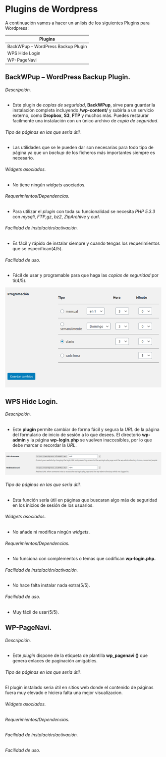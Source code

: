 # Plugins de Wordpress

A continuación vamos a hacer un anlisis de los siguientes Plugins para Wordpress:

| Plugins        |
|----------------|
| BackWPup – WordPress Backup Plugin           |
| WPS Hide Login |
| WP-PageNavi    |

## BackWPup – WordPress Backup Plugin.

###### Descripción.

* Este plugin de *copias de seguridad*, **BackWPup**, sirve para
guardar la instalación completa incluyendo **/wp-content/** y
subirla a un servicio externo, como **Dropbox**, **S3**, **FTP** y
muchos más. Puedes restaurar facilmente una instalación con un
único archivo de *copia de seguridad*.


###### Tipo de páginas en las que sería útil.

* Las utilidades que se le pueden dar son necesarias para todo tipo de página ya que un *backup* de los ficheros más importantes siempre es necesario.

###### Widgets asociados.

* No tiene ningún *widgets* asociados.

###### Requerimientos/Dependencias.

* Para utilizar el *plugin* con toda su funcionalidad se necesita *PHP 5.3.3* con *mysqli*, *FTP*,*gz*, *bz2*, *ZipArchive* y *curl*.

###### Facilidad de instalación/activación.

* Es fácil y rápido de instalar siempre y cuando tengas los requerimientos que se especifican(4/5).

###### Facilidad de uso.

* Fácil de usar y programable para que haga las *copias de seguridad* por ti(4/5).

![tarea](img/1.png)

## WPS Hide Login.

###### Descripción.

* Este **plugin** permite cambiar de forma fácil y segura la *URL* de la página del formulario de inicio de sesión a lo que desees. El directorio **wp-admin** y la página **wp-login.php** se vuelven inaccesibles, por lo que debe marcar o recordar la *URL*.

![login](img/2.png)

###### Tipo de páginas en las que sería útil.

* Esta función sería útil en páginas que buscaran algo más de seguridad en los inicios de sesión de los usuarios.

###### Widgets asociados.

* No añade ni modifica ningún *widgets*.

###### Requerimientos/Dependencias.

* No funciona con complementos o temas que codifican **wp-login.php.**

###### Facilidad de instalación/activación.

* No hace falta instalar nada extra(5/5).

###### Facilidad de uso.

* Muy fácil de usar(5/5).

## WP-PageNavi.

###### Descripción.

* Este *plugin* dispone de la etiqueta de plantilla **wp_pagenavi ()** que genera enlaces de paginación amigables.

###### Tipo de páginas en las que sería útil.

El plugin instalado sería útil en sitios web donde el contenido de páginas fuera muy elevado e hiciera falta una mejor visualizacion.

###### Widgets asociados.



###### Requerimientos/Dependencias.



###### Facilidad de instalación/activación.

###### Facilidad de uso.
